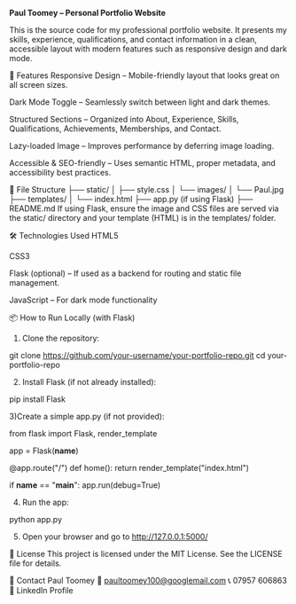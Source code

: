 **Paul Toomey – Personal Portfolio Website**

This is the source code for my professional portfolio website. It presents my skills, experience, qualifications, and contact information in a clean, accessible layout with modern features such as responsive design and dark mode.

🚀 Features
Responsive Design – Mobile-friendly layout that looks great on all screen sizes.

Dark Mode Toggle – Seamlessly switch between light and dark themes.

Structured Sections – Organized into About, Experience, Skills, Qualifications, Achievements, Memberships, and Contact.

Lazy-loaded Image – Improves performance by deferring image loading.

Accessible & SEO-friendly – Uses semantic HTML, proper metadata, and accessibility best practices.

📁 File Structure
├── static/
│   ├── style.css
│   └── images/
│       └── Paul.jpg
├── templates/
│   └── index.html
├── app.py (if using Flask)
├── README.md
If using Flask, ensure the image and CSS files are served via the static/ directory and your template (HTML) is in the templates/ folder.

🛠 Technologies Used
HTML5

CSS3

Flask (optional) – If used as a backend for routing and static file management.

JavaScript – For dark mode functionality

📦 How to Run Locally (with Flask)
1) Clone the repository:

git clone https://github.com/your-username/your-portfolio-repo.git
cd your-portfolio-repo

2) Install Flask (if not already installed):

pip install Flask

3)Create a simple app.py (if not provided):

from flask import Flask, render_template

app = Flask(__name__)

@app.route("/")
def home():
    return render_template("index.html")

if __name__ == "__main__":
    app.run(debug=True)

4) Run the app:

python app.py

5) Open your browser and go to http://127.0.0.1:5000/


📄 License
This project is licensed under the MIT License. See the LICENSE file for details.

🤝 Contact
Paul Toomey
📧 paultoomey100@googlemail.com
📞 07957 606863
🔗 LinkedIn Profile
